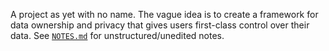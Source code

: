 A project as yet with no name. The vague idea is to create a framework
for data ownership and privacy that gives users first-class control over
their data. See [`NOTES.md`](NOTES.md) for unstructured/unedited notes.
